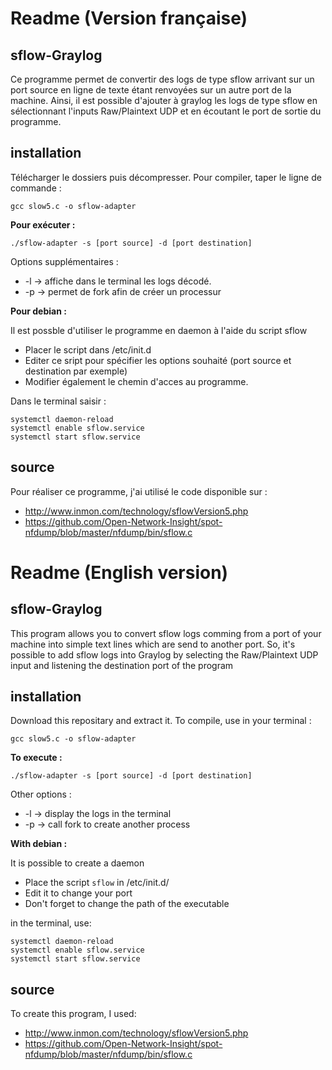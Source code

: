 # Readme (Version française)

## sflow-Graylog

Ce programme permet de convertir des logs de type sflow arrivant sur un port source en ligne de texte étant renvoyées sur un autre port de la machine.
Ainsi, il est possible d'ajouter à graylog les logs de type sflow en sélectionnant l'inputs Raw/Plaintext UDP et en écoutant le port de sortie du programme.

## installation

Télécharger le dossiers puis décompresser. Pour compiler, taper le ligne de commande :

	gcc slow5.c -o sflow-adapter

**Pour exécuter :**

	./sflow-adapter -s [port source] -d [port destination]
	
Options supplémentaires :
* -l -> affiche dans le terminal les logs décodé.
* -p -> permet de fork afin de créer un processur

**Pour debian :**

Il est possble d'utiliser le programme en daemon à l'aide du script sflow
* Placer le script dans /etc/init.d
* Editer ce sript pour spécifier les options souhaité (port source et destination par exemple)
* Modifier également le chemin d'acces au programme.

Dans le terminal saisir :
```
systemctl daemon-reload
systemctl enable sflow.service
systemctl start sflow.service
```
## source

Pour réaliser ce programme, j'ai utilisé le code disponible sur :
* http://www.inmon.com/technology/sflowVersion5.php
* https://github.com/Open-Network-Insight/spot-nfdump/blob/master/nfdump/bin/sflow.c

# Readme (English version)

## sflow-Graylog

This program allows you to convert sflow logs comming from a port of your machine into simple text lines which are send to another port. 
So, it's possible to add sflow logs into Graylog by selecting the Raw/Plaintext UDP input and listening the destination port of the program


## installation

Download this repositary and extract it. To compile, use in your terminal :

	gcc slow5.c -o sflow-adapter

**To execute :**

	./sflow-adapter -s [port source] -d [port destination]
	
Other options :
* -l -> display the logs in the terminal
* -p -> call fork to create another process

**With debian :**

It is possible to create a daemon
* Place the script ```sflow``` in /etc/init.d/
* Edit it to change your port
* Don't forget to change the path of the executable

in the terminal, use:
```
systemctl daemon-reload
systemctl enable sflow.service
systemctl start sflow.service
```
## source

To create this program, I used:
* http://www.inmon.com/technology/sflowVersion5.php
* https://github.com/Open-Network-Insight/spot-nfdump/blob/master/nfdump/bin/sflow.c
